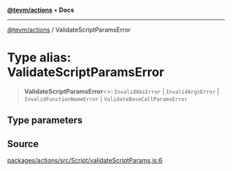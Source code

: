 [**@tevm/actions**](../README.md) • **Docs**

***

[@tevm/actions](../globals.md) / ValidateScriptParamsError

# Type alias: ValidateScriptParamsError

> **ValidateScriptParamsError**\<\>: `InvalidAbiError` \| `InvalidArgsError` \| `InvalidFunctionNameError` \| `ValidateBaseCallParamsError`

## Type parameters

## Source

[packages/actions/src/Script/validateScriptParams.js:6](https://github.com/evmts/tevm-monorepo/blob/main/packages/actions/src/Script/validateScriptParams.js#L6)
